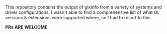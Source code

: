 This repository contains the output of glxinfo from a variety of systems and driver configurations.
I wasn't able to find a comprehensive list of what GL versions & extensions were supported where, so I had to resort to this. 

**PRs ARE WELCOME**
